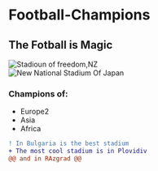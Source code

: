 # Football-Champions
## The Fotball is Magic  
![Stadioun of freedom,NZ](https://www.austadiums.com/stadiums/photos/Westpac-Stadium.jpg)    
![New National Stadium Of Japan](https://www.jrailpass.com/blog/wp-content/uploads/2017/03/tokyo-2020-olympics-stadium-e1490002165365.jpg)
### Champions of:
  - Europe2
  - Asia
  - Africa  
```diff 
! In Bulgaria is the best stadium
+ The most cool stadium is in Plovidiv
@@ and in RAzgrad @@
```
